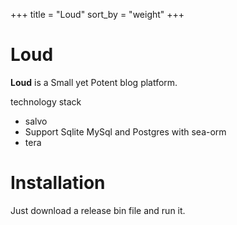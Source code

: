 +++
title = "Loud"
sort_by = "weight"
+++

# Loud

**Loud** is a Small yet Potent blog platform.

technology stack

- salvo
- Support Sqlite MySql and Postgres with sea-orm
- tera

# Installation

Just download a release bin file and run it.
